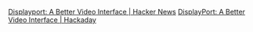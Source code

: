 
[Displayport: A Better Video Interface | Hacker News](https://news.ycombinator.com/item?id=36681814)
[DisplayPort: A Better Video Interface | Hackaday](https://hackaday.com/2023/07/11/displayport-a-better-video-interface/)
